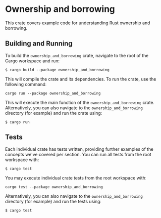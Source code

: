 # Ownership and borrowing
This crate covers example code for understanding Rust ownership and borrowing.

## Building and Running

To build the `ownership_and_borrowing` crate, navigate to the root of the Cargo workspace and run:

```
$ cargo build --package ownership_and_borrowing
```

This will compile the crate and its dependencies. To run the crate, use the following command:

```
cargo run --package ownership_and_borrowing
```

This will execute the main function of the `ownership_and_borrowing` crate. Alternatively, you can also navigate to the `ownership_and_borrowing` directory (for example) and run the crate using:

```
$ cargo run
```

## Tests
Each individual crate has tests written, providing further examples of the concepts we've covered per section. You can run all tests from the root workspace with:

```
$ cargo test
```

You may execute individual crate tests from the root workspace with:

```
cargo test --package ownership_and_borrowing 
```

Alternatively, you can also navigate to the `ownership_and_borrowing` directory (for example) and run the tests using:

```
$ cargo test
```